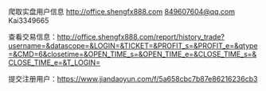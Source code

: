 爬取实盘用户信息
http://office.shengfx888.com
849607604@qq.com
Kai3349665

查看交易信息：http://office.shengfx888.com/report/history_trade?username=&datascope=&LOGIN=&TICKET=&PROFIT_s=&PROFIT_e=&qtype=&CMD=6&closetime=&OPEN_TIME_s=&OPEN_TIME_e=&CLOSE_TIME_s=&CLOSE_TIME_e=&T_LOGIN=

提交注册用户：https://www.jiandaoyun.com/f/5a658cbc7b87e86216236cb3